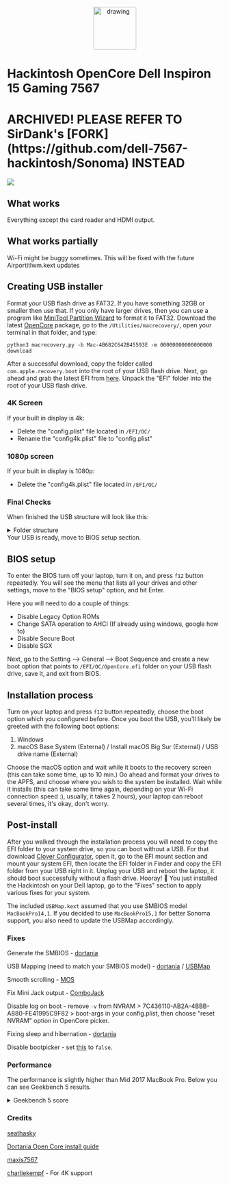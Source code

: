 <p align="center">
	<img src="https://dortania.github.io/OpenCore-Install-Guide/homepage.png" alt="drawing" width="100"/>
</p>

<h1>Hackintosh OpenCore Dell Inspiron 15 Gaming 7567</h1>
<h1>ARCHIVED! PLEASE REFER TO SirDank's [FORK](https://github.com/dell-7567-hackintosh/Sonoma) INSTEAD</h1>

![](img/screenshot.png)

## What works

Everything except the card reader and HDMI output.

## What works partially

Wi-Fi might be buggy sometimes. This will be fixed with the future Airportitlwm.kext updates


## Creating USB installer
Format your USB flash drive as FAT32. If you have something 32GB or smaller then use that. If you only have larger drives, then you can use a program like [MiniTool Partition Wizard](https://www.partitionwizard.com/) to format it to FAT32. Download the latest [OpenCore](https://github.com/acidanthera/OpenCorePkg/releases) package, go to the ```/Utilities/macrecovery/```, open your terminal in that folder, and type:

```
python3 macrecovery.py -b Mac-4B682C642B45593E -m 00000000000000000 download

```

After a successful download, copy the folder called ```com.apple.recovery.boot``` into the root of your USB flash drive. Next, go ahead and grab the latest EFI from [here](https://github.com/mishailovic/Hackintosh-Dell-7567-OpenCore_Monterey/releases). Unpack the "EFI" folder into the root of your USB flash drive.

### 4K Screen
If your built in display is 4k:
* Delete the "config.plist" file located in ```/EFI/OC/```
* Rename the "config4k.plist" file to "config.plist"

### 1080p screen
If your built in display is 1080p:
* Delete the "config4k.plist" file located in ```/EFI/OC/```

### Final Checks
When finished the USB structure will look like this:
<details>
  <summary>Folder structure</summary>

![](img/folder.png)  

</details>
Your USB is ready, move to BIOS setup section.

## BIOS setup

To enter the BIOS turn off your laptop, turn it on, and press ```f12``` button repeatedly. You will see the menu that lists all your drives and other settings, move to the "BIOS setup" option, and hit Enter.

Here you will need to do a couple of things:
* Disable Legacy Option ROMs
* Change SATA operation to AHCI (If already using windows, google how to)
* Disable Secure Boot
* Disable SGX

Next, go to the Setting --> General --> Boot Sequence and create a new boot option that points to ```/EFI/OC/OpenCore.efi``` folder on your USB flash drive, save it, and exit from BIOS.

## Installation process
Turn on your laptop and press ```f12``` button repeatedly, choose the boot option which you configured before. Once you boot the USB, you'll likely be greeted with the following boot options:

1. Windows
2. macOS Base System (External) / Install macOS Big Sur (External) / USB drive name (External)

Choose the macOS option and wait while it boots to the recovery screen (this can take some time, up to 10 min.) Go ahead and format your drives to the APFS, and choose where you wish to the system be installed. Wait while it installs (this can take some time again, depending on your Wi-Fi connection speed :), usually, it takes 2 hours), your laptop can reboot several times, it's okay, don't worry.

## Post-install

After you walked through the installation process you will need to copy the EFI folder to your system drive, so you can boot without a USB. For that download [Clover Configurator](https://mackie100projects.altervista.org/download-clover-configurator/), open it, go to the EFI mount section and mount your system EFI, then locate the EFI folder in Finder and copy the EFI folder from your USB right in it. Unplug your USB and reboot the laptop, it should boot successfully without a flash drive. Hooray! 🥳 You just installed the Hackintosh on your Dell laptop, go to the "Fixes" section to apply various fixes for your system.

The included `USBMap.kext` assumed that you use SMBIOS model `MacBookPro14,1`. If you decided to use `MacBookPro15,1` for better Sonoma support, you also need to update the USBMap accordingly.

### Fixes

Generate the SMBIOS - [dortania](https://dortania.github.io/OpenCore-Post-Install/universal/iservices.html#using-gensmbios)

USB Mapping (need to match your SMBIOS model) - [dortania](https://dortania.github.io/OpenCore-Post-Install/usb/intel-mapping/intel.html) / [USBMap](https://github.com/corpnewt/USBMap)

Smooth scrolling - [MOS](https://mos.caldis.me/)

Fix Mini Jack output - [ComboJack](https://github.com/hackintosh-stuff/ComboJack/tree/master/ComboJack_Installer)

Disable log on boot - remove ```-v``` from NVRAM > 7C436110-AB2A-4BBB-A880-FE41995C9F82 > boot-args in your config.plist, then choose "reset NVRAM" option in OpenCore picker.

Fixing sleep and hibernation - [dortania](https://dortania.github.io/OpenCore-Post-Install/universal/sleep.html)

Disable bootpicker - set [this](https://github.com/mishailovic/Hackintosh-Dell-7567-OpenCore_Monterey/blob/3e1d116de17fd61da77ec0ed8df108957a862700/EFI/OC/config.plist#L856) to ```false```.


### Performance

The performance is slightly higher than Mid 2017 MacBook Pro. Below you can see Geekbench 5 results.

<details>
  <summary>Geekbench 5 score</summary>

![](img/bench1.png)
![](img/bench2.png)

</details>


### Credits

[seathasky](https://github.com/seathasky/Dell-Inspiron-7567-OC)

[Dortania Open Core install guide](https://dortania.github.io/OpenCore-Install-Guide/)

[maxis7567](https://github.com/maxis7567/Hackintosh-Dell-7567-OpenCore_Big-Sur)

[charliekempf](https://github.com/charliekempf) - For 4K support


